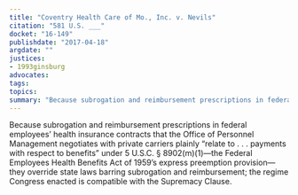 ```yaml
---
title: "Coventry Health Care of Mo., Inc. v. Nevils"
citation: "581 U.S. ___"
docket: "16-149"
publishdate: "2017-04-18"
argdate: ""
justices:
- 1993ginsburg
advocates:
tags:
topics:
summary: "Because subrogation and reimbursement prescriptions in federal employees’ health insurance contracts that the Office of Personnel Management negotiates with private carriers plainly “relate to . . . payments with respect to benefits” under 5 U.S.C. § 8902(m)(1)—the Federal Employees Health Benefits Act of 1959’s express preemption provision—they override state laws barring subrogation and reimbursement; the regime Congress enacted is compatible with the Supremacy Clause."
---
```

Because subrogation and reimbursement prescriptions in federal employees’ health insurance contracts that the Office of Personnel Management negotiates with private carriers plainly “relate to . . . payments with respect to benefits” under 5 U.S.C. § 8902(m)(1)—the Federal Employees Health Benefits Act of 1959’s express preemption provision—they override state laws barring subrogation and reimbursement; the regime Congress enacted is compatible with the Supremacy Clause.

